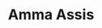 ---
title: "Amma Assis"
highlighted: true
pic: assis.jpg
description: Un massage court, mais efficace, réalisé sur chaise ergonomique, spécialement conçu pour libérer les tensions rapidement tout en apportant une énergie renouvelée.
benefits:
  - "Soulage les tensions musculaires au niveau de la nuque, du dos et des épaules."
  - "Favorise une meilleure concentration."
  - "Permet de retrouver une sensation de légèreté en peu de temps."
price: 30
duration: "20 min"
---